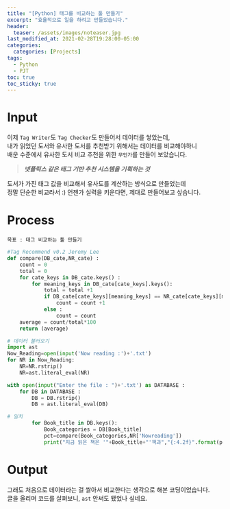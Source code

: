 ```yaml
---
title: "[Python] 태그를 비교하는 툴 만들기"
excerpt: "효율적으로 일을 하려고 만들었습니다."
header:
  teaser: /assets/images/noteaser.jpg
last_modified_at: 2021-02-28T19:28:00-05:00
categories:
  categories: [Projects]
tags:
  - Python
  - PJT
toc: true
toc_sticky: true
---
```


Input
=====

이제 `Tag Writer`도 `Tag Checker`도 만들어서 데이터를 쌓았는데,   
내가 읽었던 도서와 유사한 도서를 추천받기 위해서는 데이터를 비교해야하니   
배운 수준에서 유사한 도서 비교 추천을 위한 `무언가`를 만들어 보았습니다.  

> **_넷플릭스 같은 태그 기반 추천 시스템을 기획하는 것_**

도서가 가진 태그 값을 비교해서 유사도를 계산하는 방식으로 만들었는데   
정말 단순한 비교라서 :) 언젠가 실력을 키운다면, 제대로 만들어보고 싶습니다.   


Process
=====
```
목표 : 태그 비교하는 툴 만들기
```
```python
#Tag Recommend v0.2 Jeremy Lee
def compare(DB_cate,NR_cate) :
	count = 0
	total = 0
	for cate_keys in DB_cate.keys() :
		for meaning_keys in DB_cate[cate_keys].keys():
			total = total +1
			if DB_cate[cate_keys][meaning_keys] == NR_cate[cate_keys][meaning_keys] :
				count = count +1
			else :
				count = count
	average = count/total*100
	return (average)		

# 데이터 불러오기
import ast
Now_Reading=open(input('Now reading :')+'.txt')
for NR in Now_Reading:
	NR=NR.rstrip()
	NR=ast.literal_eval(NR)

with open(input("Enter the file : ")+'.txt') as DATABASE :
	for DB in DATABASE :
		DB = DB.rstrip()
		DB = ast.literal_eval(DB)

# 일치
		for Book_title in DB.keys():
			Book_categories = DB[Book_title]
			pct=compare(Book_categories,NR['Nowreading'])
			print("지금 읽은 책은 '"+Book_title+"'책과","{:4.2f}".format(pct),'% 유사합니다.')
```   


Output
=====
그래도 처음으로 데이터라는 걸 쌀아서 비교한다는 생각으로 해본 코딩이었습니다.   
글을 올리며 코드를 살펴보니, `ast` 안써도 됐었나 싶네요.
